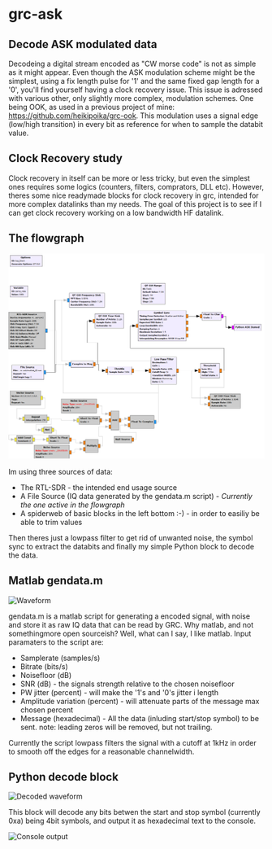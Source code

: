 # grc-ask


## Decode ASK modulated data

Decodeing a digital stream encoded as "CW morse code" is not as simple as it might appear. Even though the ASK modulation scheme might be the simplest, using a fix length pulse for '1' and the same fixed gap length for a '0', you'll find yourself having a clock recovery issue. This issue is adressed with various
other, only slightly more complex, modulation schemes. One being OOK, as used in a previous project of mine: https://github.com/heikipoika/grc-ook.
This modulation uses a signal edge (low/high transition) in every bit as reference for when to sample the databit value.

## Clock Recovery study

Clock recovery in itself can be more or less tricky, but even the simplest ones requires some logics (counters, filters, comprators, DLL etc). However, theres some nice readymade blocks for clock recovery in grc, intended for more complex datalinks than my needs. The goal of this project is to see if I can get clock recovery working on a low bandwidth HF datalink.

## The flowgraph

![Flowgraph](/images/grc-ask.grc.png)
 
Im using three sources of data:
* The RTL-SDR - the intended end usage source
* A File Source (IQ data generated by the gendata.m script) - *Currently the one active in the flowgraph*
* A spiderweb of basic blocks in the left bottom :-) - in order to easiliy be able to trim values 

Then theres just a lowpass filter to get rid of unwanted noise, the symbol sync to extract the databits and finally my simple Python block to
decode the data.

## Matlab gendata.m

![Waveform](/images/waveform.png)

gendata.m is a matlab script for generating a encoded signal, with noise and store it as raw IQ data that can be read by GRC. Why matlab, and not somethingmore open sourceish? Well, what can I say, I like matlab. Input paramaters to the script are:
* Samplerate (samples/s)
* Bitrate (bits/s)
* Noisefloor (dB)
* SNR (dB) - the signals strength relative to the chosen noisefloor
* PW jitter (percent) - will make the '1's and '0's jitter i length
* Amplitude variation (percent) - will attenuate parts of the message max chosen percent
* Message (hexadecimal) - All the data (inluding start/stop symbol) to be sent. note: leading zeros will be removed, but not trailing.

Currently the script lowpass filters the signal with a cutoff at 1kHz in order to smooth off the edges for a reasonable channelwidth.

## Python decode block

![Decoded waveform](/images/decoded.png)

This block will decode any bits betwen the start and stop symbol (currently 0xa) being 4bit symbols, and output it as hexadecimal text to the console.

![Console output](/images/console.png)

